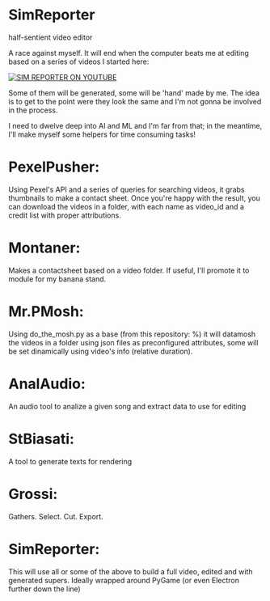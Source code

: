 # SimReporter
 half-sentient video editor

A race against myself. It will end when the computer beats me at editing based on a series of videos I started here:

[![SIM REPORTER ON YOUTUBE](https://img.youtube.com/vi/BsO9VTuCJqw/0.jpg)](https://www.youtube.com/watch?v=BsO9VTuCJqw)

Some of them will be generated, some will be 'hand' made by me. 
The idea is to get to the point were they look the same and I'm not gonna be involved in the process.

I need to dwelve deep into AI and ML and I'm far from that; 
in the meantime, I'll make myself some helpers for time consuming tasks!

# PexelPusher:

Using Pexel's API and a series of queries for searching videos, it grabs thumbnails to make a contact sheet. 
Once you're happy with the result, you can download the videos in a folder, with each name as video_id and a credit list with proper attributions.

# Montaner: 

Makes a contactsheet based on a video folder. If useful, I'll promote it to module for my banana stand.

# Mr.PMosh:

Using do_the_mosh.py as a base (from this repository: %) it will datamosh the videos in a folder using json files as preconfigured attributes, some will be set dinamically using video's info (relative duration).

# AnalAudio:

An audio tool to analize a given song and extract data to use for editing

# StBiasati:

A tool to generate texts for rendering

# Grossi:

Gathers. Select. Cut. Export.

# SimReporter:

This will use all or some of the above to build a full video, edited and with generated supers. Ideally wrapped around PyGame (or even Electron further down the line)
